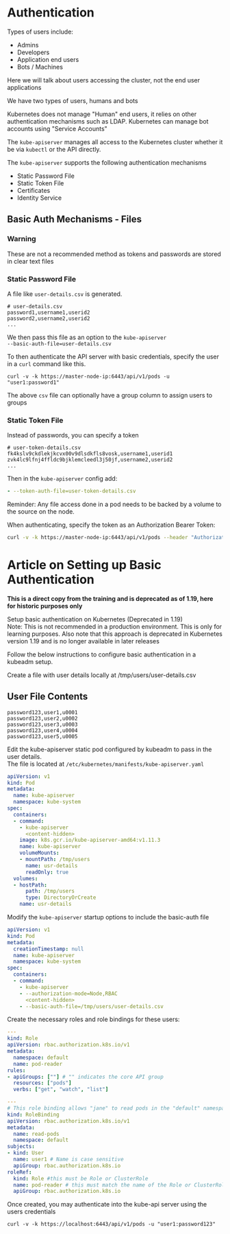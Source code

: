 # Authentication

Types of users include:
- Admins
- Developers
- Application end users
- Bots / Machines

Here we will talk about users accessing the cluster, not the end user applications    

We have two types of users, humans and bots  

Kubernetes does not manage "Human" end users, it relies on other authentication mechanisms such as LDAP.
Kubernetes can manage bot accounts using "Service Accounts"  

The `kube-apiserver` manages all access to the Kubernetes cluster whether it be via `kubectl` or the API directly.

The `kube-apiserver` supports the following authentication mechanisms

- Static Password File
- Static Token File
- Certificates
- Identity Service

## Basic Auth Mechanisms - Files

### Warning

These are not a recommended method as tokens and passwords are stored in clear text files

### Static Password File

A file like `user-details.csv` is generated.

```csv
# user-details.csv
password1,username1,userid2
password2,username2,userid2
...
```
We then pass this file as an option to the `kube-apiserver`  
`--basic-auth-file=user-details.csv`

To then authenticate the API server with basic credentials, specify the user in a `curl` command like this.

`curl -v -k https://master-node-ip:6443/api/v1/pods -u "user1:password1"`

The above `csv` file can optionally have a group column to assign users to groups

### Static Token File

Instead of passwords, you can specify a token

```csv
# user-token-details.csv
fk4kslv9ckdlekjkcvx00v9dlsdkfls8vosk,username1,userid1
zvk4lc9lfnj4ffldc9bjklemcleedl3j50jf,username2,userid2
...
```
Then in the `kube-apiserver` config add:  
```yaml
- --token-auth-file=user-token-details.csv
```
Reminder: Any file access done in a pod needs to be backed by a volume to the source on the node.

When authenticating, specify the token as an Authorization Bearer Token:  
```sh
curl -v -k https://master-node-ip:6443/api/v1/pods --header "Authorization: Bearer fk4kslv9ckdlekjkcvx00v9dlsdkfls8vosk"
```

# Article on Setting up Basic Authentication

**This is a direct copy from the training and is deprecated as of 1.19, here for historic purposes only**

Setup basic authentication on Kubernetes (Deprecated in 1.19)  
Note: This is not recommended in a production environment. 
This is only for learning purposes. 
Also note that this approach is deprecated in Kubernetes version 1.19 and is no longer available in later releases

Follow the below instructions to configure basic authentication in a kubeadm setup.

Create a file with user details locally at /tmp/users/user-details.csv

## User File Contents
```csv
password123,user1,u0001
password123,user2,u0002
password123,user3,u0003
password123,user4,u0004
password123,user5,u0005
```

Edit the kube-apiserver static pod configured by kubeadm to pass in the user details.  
The file is located at `/etc/kubernetes/manifests/kube-apiserver.yaml`

```yaml
apiVersion: v1
kind: Pod
metadata:
  name: kube-apiserver
  namespace: kube-system
spec:
  containers:
  - command:
    - kube-apiserver
      <content-hidden>
    image: k8s.gcr.io/kube-apiserver-amd64:v1.11.3
    name: kube-apiserver
    volumeMounts:
    - mountPath: /tmp/users
      name: usr-details
      readOnly: true
  volumes:
  - hostPath:
      path: /tmp/users
      type: DirectoryOrCreate
    name: usr-details
```

Modify the `kube-apiserver` startup options to include the basic-auth file

```yaml
apiVersion: v1
kind: Pod
metadata:
  creationTimestamp: null
  name: kube-apiserver
  namespace: kube-system
spec:
  containers:
  - command:
    - kube-apiserver
    - --authorization-mode=Node,RBAC
      <content-hidden>
    - --basic-auth-file=/tmp/users/user-details.csv
```

Create the necessary roles and role bindings for these users:

```yaml
---
kind: Role
apiVersion: rbac.authorization.k8s.io/v1
metadata:
  namespace: default
  name: pod-reader
rules:
- apiGroups: [""] # "" indicates the core API group
  resources: ["pods"]
  verbs: ["get", "watch", "list"]

---
# This role binding allows "jane" to read pods in the "default" namespace.
kind: RoleBinding
apiVersion: rbac.authorization.k8s.io/v1
metadata:
  name: read-pods
  namespace: default
subjects:
- kind: User
  name: user1 # Name is case sensitive
  apiGroup: rbac.authorization.k8s.io
roleRef:
  kind: Role #this must be Role or ClusterRole
  name: pod-reader # this must match the name of the Role or ClusterRole you wish to bind to
  apiGroup: rbac.authorization.k8s.io
```

Once created, you may authenticate into the kube-api server using the users credentials

`curl -v -k https://localhost:6443/api/v1/pods -u "user1:password123"`